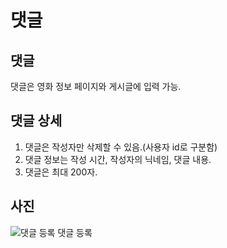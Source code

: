 # 댓글

## 댓글
댓글은 영화 정보 페이지와 게시글에 입력 가능. <br/>

## 댓글 상세
1. 댓글은 작성자만 삭제할 수 있음.(사용자 id로 구분함)
2. 댓글 정보는 작성 시간, 작성자의 닉네임, 댓글 내용.
3. 댓글은 최대 200자.

## 사진
![댓글 등록](https://github.com/gihohpkl12/demo_project/assets/43335818/faa65b90-f807-4d26-bbbe-c8a391689388)
댓글 등록 <br/>
